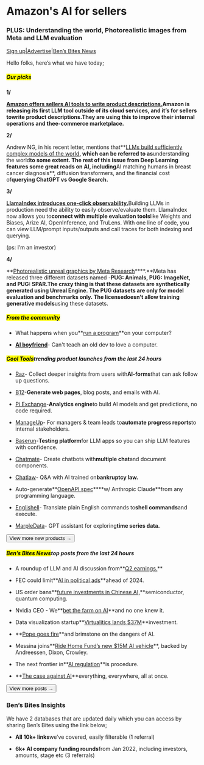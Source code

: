 # Amazon's AI for sellers

### PLUS: Understanding the world, Photorealistic images from Meta and LLM evaluation

[Sign up](https://www.bensbites.co/?utm_source=bensbites\&utm_medium=referral\&utm_campaign=amazon-s-ai-for-sellers)|[Advertise](https://sponsor.bensbites.co/?utm_source=bensbites\&utm_medium=referral\&utm_campaign=amazon-s-ai-for-sellers)|[Ben’s Bites News](https://news.bensbites.co/?utm_source=bensbites\&utm_medium=referral\&utm_campaign=amazon-s-ai-for-sellers)

Hello folks, here’s what we have today;

##### <mark>**Our picks**</mark>

**1/**

**[Amazon offers sellers AI tools to write product descriptions.](https://www.theinformation.com/articles/amazon-offers-sellers-ai-tool-to-write-product-descriptions?utm_source=bensbites\&utm_medium=referral\&utm_campaign=amazon-s-ai-for-sellers)**Amazon is releasing its first LLM tool outside of its cloud services, and it’s for sellers to**write product descriptions.**They are using this to improve their internal operations and the**e-commerce marketplace.**

**2/**

Andrew NG, in his recent letter, mentions that\*\*[LLMs build sufficiently complex models of the world](https://www.deeplearning.ai/the-batch/issue-209/?utm_source=bensbites\&utm_medium=referral\&utm_campaign=amazon-s-ai-for-sellers)**, which can be referred to as**understanding the world**to some extent. The rest of this issue from Deep Learning features some great reads on AI, including**AI matching humans in breast cancer diagnosis\*\*, diffusion transformers, and the financial cost of**querying ChatGPT vs Google Search.**

**3/**

[**LlamaIndex introduces one-click observability.**](https://gpt-index.readthedocs.io/en/latest/end_to_end_tutorials/one_click_observability.html?utm_source=bensbites\&utm_medium=referral\&utm_campaign=amazon-s-ai-for-sellers)Building LLMs in production need the ability to easily observe/evaluate them. LlamaIndex now allows you to**connect with multiple evaluation tools**like Weights and Biases, Arize AI, OpenInference, and TruLens. With one line of code, you can view LLM/prompt inputs/outputs and call traces for both indexing and querying.

(ps: I’m an investor)

**4/**

\*\*[Photorealistic unreal graphics by Meta Research](https://pug.metademolab.com/?utm_source=bensbites\&utm_medium=referral\&utm_campaign=amazon-s-ai-for-sellers)\*\*\*\*.\*\*Meta has released three different datasets named -**PUG: Animals, PUG: ImageNet, and PUG: SPAR.**The crazy thing is that these datasets are synthetically generated using Unreal Engine. The PUG datasets are only for model evaluation and benchmarks only. The license**doesn’t allow training generative models**using these datasets.

##### <mark>**From the community**</mark>

- What happens when you\*\*[run a program](https://cpu.land/?utm_source=bensbites\&utm_medium=referral\&utm_campaign=amazon-s-ai-for-sellers)\*\*on your computer?

- **[AI boyfriend](https://www.youtube.com/watch?v=KiPQdVC5RHU\&utm_source=bensbites\&utm_medium=referral\&utm_campaign=amazon-s-ai-for-sellers)**- Can't teach an old dev to love a computer.

##### <mark>**Cool Tools**</mark>trending product launches from the last 24 hours

- [Raz](https://www.tryraz.com/?utm_source=bensbites\&utm_medium=referral\&utm_campaign=amazon-s-ai-for-sellers)- Collect deeper insights from users with**AI-forms**that can ask follow up questions.

- [B12](https://www.b12.io/ai-assist/?utm_source=bensbites\&utm_medium=referral\&utm_campaign=amazon-s-ai-for-sellers)-**Generate web pages**, blog posts, and emails with AI.

- [Pi Exchange](https://www.pi.exchange/?utm_source=bensbites\&utm_medium=referral\&utm_campaign=amazon-s-ai-for-sellers)-**Analytics engine**to build AI models and get predictions, no code required.

- [ManageUp](https://www.manageup.ai/?utm_source=bensbites\&utm_medium=referral\&utm_campaign=amazon-s-ai-for-sellers)- For managers & team leads to**automate progress reports**to internal stakeholders.

- [Baserun](http://baserun.ai?utm_source=bensbites\&utm_medium=referral\&utm_campaign=amazon-s-ai-for-sellers)-**Testing platform**for LLM apps so you can ship LLM features with confidence.

- [Chatmate](https://www.chatmate.dev/?utm_source=bensbites\&utm_medium=referral\&utm_campaign=amazon-s-ai-for-sellers)- Create chatbots with**multiple chat**and document components.

- [Chatlaw](https://www.chatlaw.us/?utm_source=bensbites\&utm_medium=referral\&utm_campaign=amazon-s-ai-for-sellers)- Q\&A with AI trained on**bankruptcy law.**

- Auto-generate\*\*[OpenAPI spec](https://gist.github.com/hotkartoffel/2d2ca5a5a4ace98ca7fe87f6b2bbab07?utm_source=bensbites\&utm_medium=referral\&utm_campaign=amazon-s-ai-for-sellers)\*\*\*\*w/ Anthropic Claude\*\*from any programming language.

- [Englishell](https://github.com/tzador/englishell?utm_source=bensbites\&utm_medium=referral\&utm_campaign=amazon-s-ai-for-sellers)- Translate plain English commands to**shell commands**and execute.

- [MarpleData](https://www.marpledata.com/ai?utm_source=bensbites\&utm_medium=referral\&utm_campaign=amazon-s-ai-for-sellers)- GPT assistant for exploring**time series data.**

[<button>View more new products →</button>](https://news.bensbites.co/tags/show?utm_source=bensbites\&utm_medium=referral\&utm_campaign=amazon-s-ai-for-sellers)

##### <mark>**Ben’s Bites News**</mark>top posts from the last 24 hours

- A roundup of LLM and AI discussion from\*\*[Q2 earnings.](https://tanay.substack.com/p/big-tech-x-generative-ai-q2-update?utm_source=bensbites\&utm_medium=referral\&utm_campaign=amazon-s-ai-for-sellers)\*\*

- FEC could limit\*\*[AI in political ads](https://www.theverge.com/2023/8/10/23827399/ai-artificial-intelligence-political-ads-fec-desantis-rnc?utm_source=bensbites\&utm_medium=referral\&utm_campaign=amazon-s-ai-for-sellers)\*\*ahead of 2024.

- US order bans\*\*[future investments in Chinese AI,](https://www.tomshardware.com/news/us-order-bans-future-investments-in-chinese-ai-semiconductor-and-quantum-computing?utm_source=bensbites\&utm_medium=referral\&utm_campaign=amazon-s-ai-for-sellers)\*\*semiconductor, quantum computing.

- Nvidia CEO - We\*\*[bet the farm on AI](https://techcrunch.com/2023/08/08/nvidia-ceo-we-bet-the-farm-on-ai-and-no-one-knew-it/?utm_source=bensbites\&utm_medium=referral\&utm_campaign=amazon-s-ai-for-sellers)\*\*and no one knew it.

- Data visualization startup\*\*[Virtualitics lands $37M](https://techcrunch.com/2023/08/10/data-visualization-startup-virtualitics-lands-37m-investment/?utm_source=bensbites\&utm_medium=referral\&utm_campaign=amazon-s-ai-for-sellers)\*\*investment.

- \*\*[Pope goes fire](https://www.theregister.com/2023/08/09/pope_ai/?utm_source=bensbites\&utm_medium=referral\&utm_campaign=amazon-s-ai-for-sellers)\*\*and brimstone on the dangers of AI.

- Messina joins\*\*[Ride Home Fund’s new $15M AI vehicle](https://techcrunch.com/2023/08/09/messina-joins-ride-home-funds-new-15m-ai-vehicle-backed-by-andreessen-dixon-crowley/?utm_source=bensbites\&utm_medium=referral\&utm_campaign=amazon-s-ai-for-sellers)\*\*, backed by Andreessen, Dixon, Crowley.

- The next frontier in\*\*[AI regulation](https://www.lawfaremedia.org/article/the-next-frontier-in-ai-regulation-is-procedure?utm_source=bensbites\&utm_medium=referral\&utm_campaign=amazon-s-ai-for-sellers)\*\*is procedure.

- \*\*[The case against AI](https://time.com/6302761/ai-risks-autonomy/?utm_source=bensbites\&utm_medium=referral\&utm_campaign=amazon-s-ai-for-sellers)\*\*everything, everywhere, all at once.

[<button>View more posts →</button>](https://news.bensbites.co/tags/news/trending?utm_source=bensbites\&utm_medium=referral\&utm_campaign=amazon-s-ai-for-sellers)

### Ben’s Bites Insights

We have 2 databases that are updated daily which you can access by sharing Ben’s Bites using the link below;

- **All 10k+ links**we’ve covered, easily filterable (1 referral)

- **6k+ AI company funding rounds**from Jan 2022, including investors, amounts, stage etc (3 referrals)
